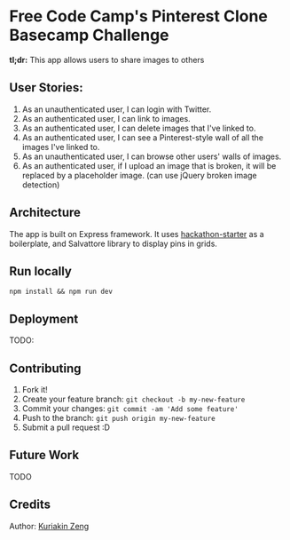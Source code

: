 # Free Code Camp's Pinterest Clone Basecamp Challenge

**tl;dr:** This app allows users to share images to others

## User Stories:
1. As an unauthenticated user, I can login with Twitter.
2. As an authenticated user, I can link to images.
3. As an authenticated user, I can delete images that I've linked to.
4. As an authenticated user, I can see a Pinterest-style wall of all the images I've linked to.
5. As an unauthenticated user, I can browse other users' walls of images.
6. As an authenticated user, if I upload an image that is broken, it will be replaced by a placeholder image. (can use jQuery broken image detection)

## Architecture
The app is built on Express framework. It uses [hackathon-starter](https://github.com/sahat/hackathon-starter) as a boilerplate, and Salvattore library to display pins in grids.

## Run locally
```npm install && npm run dev```

## Deployment
TODO:

## Contributing

1. Fork it!
2. Create your feature branch: `git checkout -b my-new-feature`
3. Commit your changes: `git commit -am 'Add some feature'`
4. Push to the branch: `git push origin my-new-feature`
5. Submit a pull request :D

## Future Work
TODO

## Credits

Author: [Kuriakin Zeng](http://kuriakinzeng.com)


